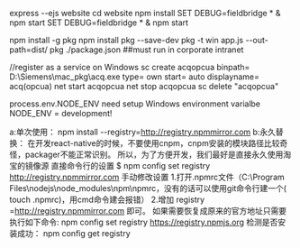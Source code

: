 express --ejs website
cd website
npm install
SET DEBUG=fieldbridge * & npm start
SET DEBUG=fieldbridge * & npm start

npm install -g pkg
npm install pkg --save-dev
pkg -t win app.js --out-path=dist/
pkg ./package.json  ##must run in corporate intranet

//register as a service on Windows
sc create acqopcua binpath= D:\Siemens\mac_pkg\acq.exe type= own start= auto displayname= acq(opcua)
net start acqopcua 
net stop acqopcua
sc delete "acqopcua"

process.env.NODE_ENV need setup Windows environment varialbe NODE_ENV = development!


a:单次使用：
npm install --registry=http://registry.npmmirror.com
b:永久替换：
在开发react-native的时候，不要使用cnpm，cnpm安装的模块路径比较奇怪，packager不能正常识别。
所以，为了方便开发，我们最好是直接永久使用淘宝的镜像源
直接命令行的设置
$ npm config set registry http://registry.npmmirror.com
手动修改设置
1.打开.npmrc文件（C:\Program Files\nodejs\node_modules\npm\npmrc，没有的话可以使用git命令行建一个( touch .npmrc)，用cmd命令建会报错）
2.增加 registry =http://registry.npmmirror.com  即可。
如果需要恢复成原来的官方地址只需要执行如下命令:
npm config set registry https://registry.npmjs.org
检测是否安装成功：
npm config get registry
